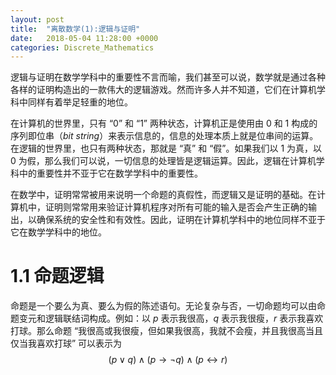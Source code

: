 ```yaml
---
layout: post
title:  "离散数学(1):逻辑与证明"
date:   2018-05-04 11:28:00 +0000
categories: Discrete_Mathematics
---
```


逻辑与证明在数学学科中的重要性不言而喻，我们甚至可以说，数学就是通过各种各样的证明构造出的一款伟大的逻辑游戏。然而许多人并不知道，它们在计算机学科中同样有着举足轻重的地位。<!--excerpt-->

在计算机的世界里，只有 “0” 和 “1” 两种状态，计算机正是使用由 0 和 1 构成的序列即位串（*bit string*）来表示信息的，信息的处理本质上就是位串间的运算。在逻辑的世界里，也只有两种状态，那就是 “真” 和 “假”。如果我们以 1 为真，以 0 为假，那么我们可以说，一切信息的处理皆是逻辑运算。因此，逻辑在计算机学科中的重要性并不亚于它在数学学科中的重要性。

在数学中，证明常常被用来说明一个命题的真假性，而逻辑又是证明的基础。在计算机中，证明则常常用来验证计算机程序对所有可能的输入是否会产生正确的输出，以确保系统的安全性和有效性。因此，证明在计算机学科中的地位同样不亚于它在数学学科中的地位。

# 1.1 命题逻辑

命题是一个要么为真、要么为假的陈述语句。无论复杂与否，一切命题均可以由命题变元和逻辑联结词构成。例如：以 $p$ 表示我很高，$q$ 表示我很瘦，$r$ 表示我喜欢打球。那么命题 “我很高或我很瘦，但如果我很高，我就不会瘦，并且我很高当且仅当我喜欢打球” 可以表示为 $$ \left (p\vee q  \right )\wedge \left ( p\rightarrow  \lnot q\right )\wedge \left ( p\leftrightarrow r \right ) $$